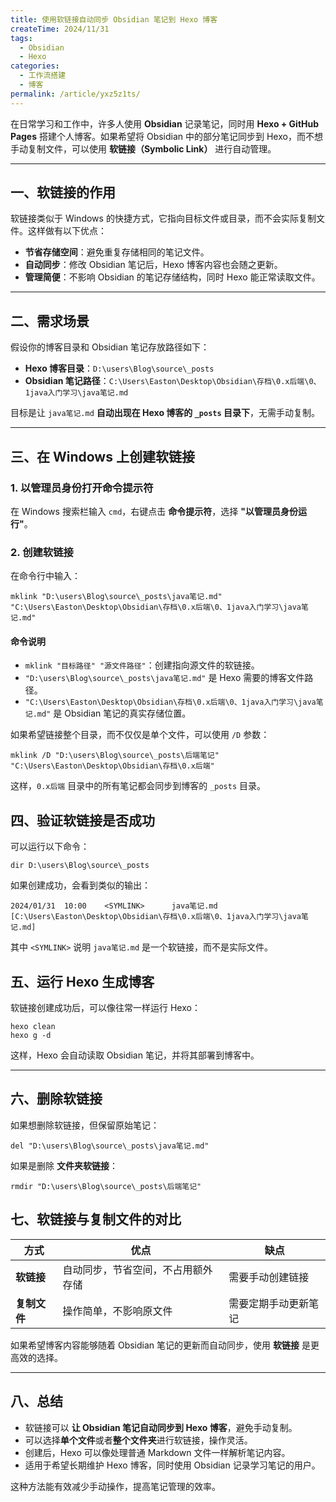 ```yaml
---
title: 使用软链接自动同步 Obsidian 笔记到 Hexo 博客
createTime: 2024/11/31
tags:
  - Obsidian
  - Hexo
categories:
  - 工作流搭建
  - 博客
permalink: /article/yxz5z1ts/
---
```

在日常学习和工作中，许多人使用 **Obsidian** 记录笔记，同时用 **Hexo + GitHub Pages** 搭建个人博客。如果希望将 Obsidian 中的部分笔记同步到 Hexo，而不想手动复制文件，可以使用 **软链接（Symbolic Link）** 进行自动管理。

---

## **一、软链接的作用**

软链接类似于 Windows 的快捷方式，它指向目标文件或目录，而不会实际复制文件。这样做有以下优点：

- **节省存储空间**：避免重复存储相同的笔记文件。
- **自动同步**：修改 Obsidian 笔记后，Hexo 博客内容也会随之更新。
- **管理简便**：不影响 Obsidian 的笔记存储结构，同时 Hexo 能正常读取文件。

---

## **二、需求场景**

假设你的博客目录和 Obsidian 笔记存放路径如下：

- **Hexo 博客目录**：`D:\users\Blog\source\_posts`
- **Obsidian 笔记路径**：`C:\Users\Easton\Desktop\Obsidian\存档\0.x后端\0、1java入门学习\java笔记.md`

目标是让 `java笔记.md` **自动出现在 Hexo 博客的 `_posts` 目录下**，无需手动复制。

---

## **三、在 Windows 上创建软链接**

### **1. 以管理员身份打开命令提示符**

在 Windows 搜索栏输入 `cmd`，右键点击 **命令提示符**，选择 **"以管理员身份运行"**。

### **2. 创建软链接**

在命令行中输入：
```
mklink "D:\users\Blog\source\_posts\java笔记.md" "C:\Users\Easton\Desktop\Obsidian\存档\0.x后端\0、1java入门学习\java笔记.md"
```

#### **命令说明**

- `mklink "目标路径" "源文件路径"`：创建指向源文件的软链接。
- `"D:\users\Blog\source\_posts\java笔记.md"` 是 Hexo 需要的博客文件路径。
- `"C:\Users\Easton\Desktop\Obsidian\存档\0.x后端\0、1java入门学习\java笔记.md"` 是 Obsidian 笔记的真实存储位置。

如果希望链接整个目录，而不仅仅是单个文件，可以使用 `/D` 参数：

```
mklink /D "D:\users\Blog\source\_posts\后端笔记" "C:\Users\Easton\Desktop\Obsidian\存档\0.x后端"
```
这样，`0.x后端` 目录中的所有笔记都会同步到博客的 `_posts` 目录。


## **四、验证软链接是否成功**

可以运行以下命令：
```
dir D:\users\Blog\source\_posts
```
如果创建成功，会看到类似的输出：
```
2024/01/31  10:00    <SYMLINK>      java笔记.md [C:\Users\Easton\Desktop\Obsidian\存档\0.x后端\0、1java入门学习\java笔记.md]
```
其中 `<SYMLINK>` 说明 `java笔记.md` 是一个软链接，而不是实际文件。

## **五、运行 Hexo 生成博客**

软链接创建成功后，可以像往常一样运行 Hexo：
```
hexo clean
hexo g -d
```

这样，Hexo 会自动读取 Obsidian 笔记，并将其部署到博客中。

---

## **六、删除软链接**

如果想删除软链接，但保留原始笔记：
```
del "D:\users\Blog\source\_posts\java笔记.md"
```

如果是删除 **文件夹软链接**：
```
rmdir "D:\users\Blog\source\_posts\后端笔记"
```

## **七、软链接与复制文件的对比**

|方式|优点|缺点|
|---|---|---|
|**软链接**|自动同步，节省空间，不占用额外存储|需要手动创建链接|
|**复制文件**|操作简单，不影响原文件|需要定期手动更新笔记|

如果希望博客内容能够随着 Obsidian 笔记的更新而自动同步，使用 **软链接** 是更高效的选择。

---

## **八、总结**

- 软链接可以 **让 Obsidian 笔记自动同步到 Hexo 博客**，避免手动复制。
- 可以选择**单个文件**或者**整个文件夹**进行软链接，操作灵活。
- 创建后，Hexo 可以像处理普通 Markdown 文件一样解析笔记内容。
- 适用于希望长期维护 Hexo 博客，同时使用 Obsidian 记录学习笔记的用户。

这种方法能有效减少手动操作，提高笔记管理的效率。